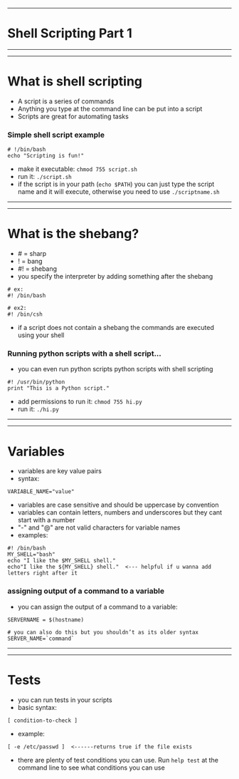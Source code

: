 ***
# Shell Scripting Part 1
***
***
# What is shell scripting
* A script is a series of commands
* Anything you type at the command line can be put into a script
* Scripts are great for automating tasks

### Simple shell script example
```
# !/bin/bash
echo "Scripting is fun!"
```
* make it executable: ```chmod 755 script.sh```
* run it: ```./script.sh```
* if the script is in your path (```echo $PATH```) you can just type the script name and it will execute, otherwise you need to use ```./scriptname.sh```
***
***
# What is the shebang?
* \# = sharp
* ! = bang
* #! = shebang
* you specify the interpreter by adding something after the shebang
```
# ex:
#! /bin/bash

# ex2:
#! /bin/csh
```
* if a script does not contain a shebang the commands are executed using your shell

### Running python scripts with a shell script...
* you can even run python scripts python scripts with shell scripting
```
#! /usr/bin/python
print "This is a Python script."
```
* add permissions to run it: ```chmod 755 hi.py```
* run it: ```./hi.py```
***
***
# Variables
* variables are key value pairs
* syntax:
```
VARIABLE_NAME="value"
```
* variables are case sensitive and should be uppercase by convention
* variables can contain letters, numbers and underscores but they cant start with a number
* "-" and "@" are not valid characters for variable names
* examples: 
```
#! /bin/bash
MY_SHELL="bash"
echo "I like the $MY_SHELL shell."
echo"I like the ${MY_SHELL} shell."  <--- helpful if u wanna add letters right after it
```
### assigning output of a command to a variable
* you can assign the output of a command to a variable:
```
SERVERNAME = $(hostname)

# you can also do this but you shouldn’t as its older syntax
SERVER_NAME=`command`
```

***
***
# Tests 
* you can run tests in your scripts
* basic syntax:
```
[ condition-to-check ]
```
* example:
```
[ -e /etc/passwd ]  <------returns true if the file exists
```
* there are plenty of test conditions you can use. Run ```help test``` at the command line to see what conditions you can use 